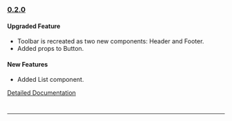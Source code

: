 ### [0.2.0](https://github.com/GeekyAnts/NativeBase/releases/tag/v0.2.0)

#### Upgraded Feature
* Toolbar is recreated as two new components: Header and Footer.
* Added props to Button.


#### New Features
* Added List component.


[Detailed Documentation](https://nativebase.io/docs/v0.2.0)

<hr style="margin-top: 40px">

